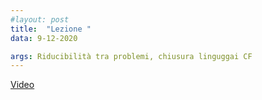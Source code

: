 ```yaml
---
#layout: post
title:  "Lezione "
data: 9-12-2020

args: Riducibilità tra problemi, chiusura linguggai CF
---
```


[Video](https://uniroma2.sharepoint.com/sites/msteams_a7df03/Documenti%20condivisi/Lezioni/Recordings/fo_lezione17_09_12_20.mp4)

